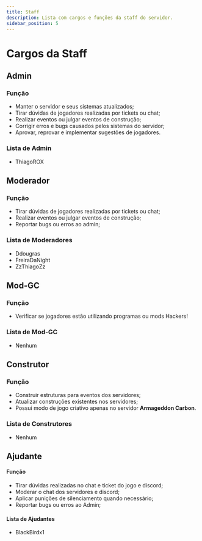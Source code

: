 ```yaml
---
title: Staff
description: Lista com cargos e funções da staff do servidor.
sidebar_position: 5
---
```


# Cargos da Staff

## Admin

### Função
* Manter o servidor e seus sistemas atualizados;
* Tirar dúvidas de jogadores realizadas por tickets ou chat;
* Realizar eventos ou julgar eventos de construção;
* Corrigir erros e bugs causados pelos sistemas do servidor;
* Aprovar, reprovar e implementar sugestões de jogadores.

### Lista de Admin
* ThiagoROX

## Moderador

### Função
* Tirar dúvidas de jogadores realizadas por tickets ou chat;
* Realizar eventos ou julgar eventos de construção;
* Reportar bugs ou erros ao admin;

### Lista de Moderadores
* Ddougras
* FreiraDaNight
* ZzThiagoZz

## Mod-GC

### Função
* Verificar se jogadores estão utilizando programas ou mods Hackers!

### Lista de Mod-GC
* Nenhum

## Construtor

### Função
* Construir estruturas para eventos dos servidores;
* Atualizar construções existentes nos servidores;
* Possui modo de jogo criativo apenas no servidor **Armageddon Carbon**.

### Lista de Construtores
* Nenhum

## Ajudante

#### Função
* Tirar dúvidas realizadas no chat e ticket do jogo e discord;
* Moderar o chat dos servidores e discord;
* Aplicar punições de silenciamento quando necessário;
* Reportar bugs ou erros ao Admin;

#### Lista de Ajudantes
* BlackBirdx1
